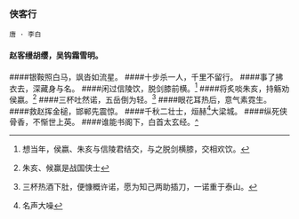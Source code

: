 ### 侠客行
`唐 · 李白`
#### 赵客缦胡缨，吴钩霜雪明。
####银鞍照白马，飒沓如流星。
####十步杀一人，千里不留行。
####事了拂衣去，深藏身与名。
####闲过信陵饮，脱剑膝前横。[^1]
####将炙啖朱亥，持觞劝侯嬴。[^2]
####三杯吐然诺，五岳倒为轻。[^3]
####眼花耳热后，意气素霓生。
####救赵挥金槌，邯郸先震惊。
####千秋二壮士，烜赫[^4]大梁城。
####纵死侠骨香，不惭世上英。
####谁能书阁下，白首太玄经。[^]

 [^1]:想当年，侯嬴、朱亥与信陵君结交，与之脱剑横膝，交相欢饮。  
 [^2]: 朱亥、候赢是战国侠士
[^3]: 三杯热酒下肚，便慷概许诺，愿为知己两助插刀，一诺重于泰山。
[^4]:名声大噪  

[^]:谁愿像扬雄那样的儒生，白首著书，老死窗下呢？